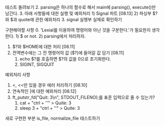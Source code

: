 
테스트 돌려보기
2. parsing은 하나의 함수로 해서 main에 parsing(), execute()만 남긴다.
3. 아래 사항들에 대한 실행 및 예외처리
    1) Signal 파트 [08.13]
    2) 파싱부 $?와 $과 quote에 관한 예외처리
3. signal 실행부 실제로 확인하기

구현해야할 사항
0. 'Lexial를 이용하여 명령어와 아닌 것을 구분한다.'가 필요한지 생각한다.
    1) $ or not.
    2) parsing에서 처리하자.
1. $?와 $HOME에 대한 처리 [08.11]
3. 전역변수에는 그 전 명령어의 값 ($?)에 들어갈 값 담기 [08.11]
    1) echo $?를 호출하면 $?의 값을 0으로 초기화한다.
    2) SIGINT, SIGQUIT

예외처리 사항
1. <, <<만 있을 경우 에러 처리하기 [08.10]
2. 연속적인 |에 대한 예외처리 [08.12]
3. ft_putstr_fd("Quit: 3\n", STDOUT_FILENO);를 표준 입력으로 줄 수 있는가?
    1) cat + "ctrl + '\'" > Quite: 3
    2) sleep 3 + "ctrl + '\'" > Quite: 3


새로 구현한 부분 is_file, normalize_file 테스트하기